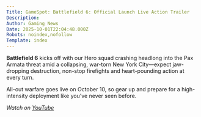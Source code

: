 ```yaml
---
Title: GameSpot: Battlefield 6: Official Launch Live Action Trailer
Description: 
Author: Gaming News
Date: 2025-10-01T22:04:48.000Z
Robots: noindex,nofollow
Template: index
---
```

<p><strong>Battlefield 6</strong> kicks off with our Hero squad crashing headlong into the Pax Armata threat amid a collapsing, war-torn New York City—expect jaw-dropping destruction, non-stop firefights and heart-pounding action at every turn.</p>

<p>All-out warfare goes live on October 10, so gear up and prepare for a high-intensity deployment like you’ve never seen before.</p>

<p><em>Watch on <a href="https://www.youtube.com/watch?v=PVy4M0moZqM" rel="noopener noreferrer">YouTube</a></em></p>


